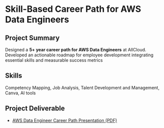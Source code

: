 # Skill-Based Career Path for AWS Data Engineers

## Project Summary

Designed a **5+ year career path for AWS Data Engineers** at AllCloud. Developed an actionable roadmap for employee development integrating essential skills and measurable success metrics

## Skills
Competency Mapping, Job Analysis, Talent Development and Management, Canva, AI tools

## Project Deliverable

* [AWS Data Engineer Career Path Presentation (PDF)](AllCloud%20AWS%20Data%20Enginner%20Career%20Path_Prashasti%20Tripathi.pdf)



